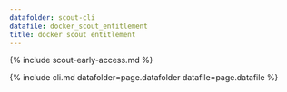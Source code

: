 ```yaml
---
datafolder: scout-cli
datafile: docker_scout_entitlement
title: docker scout entitlement
---
```

<!--
This page is automatically generated from Docker's source code. If you want to
suggest a change to the text that appears here, open a ticket in the source
repository on GitHub:

https://github.com/docker/scout-cli
-->

{% include scout-early-access.md %}

{% include cli.md datafolder=page.datafolder datafile=page.datafile %}
